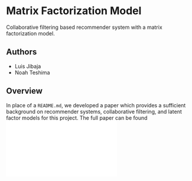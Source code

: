 # Matrix Factorization Model

Collaborative filtering based recommender system with a matrix factorization model.

## Authors
- Luis Jibaja
- Noah Teshima

## Overview

In place of a `README.md`, we developed a paper which provides a sufficient background on recommender systems, collaborative filtering, and latent factor models for this project.
The full paper can be found ![here](specs/ECE196_ML_Project.pdf)


